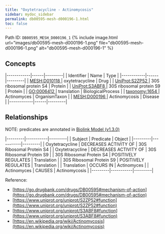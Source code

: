 ```yaml
---
title: "Oxytetracycline - Actinomycosis"
sidebar: mydoc_sidebar
permalink: db00595-mesh-d000196-1.html
toc: false 
---
```



Path ID: `DB00595_MESH_D000196_1`
{% include image.html url="images/db00595-mesh-d000196-1.png" file="db00595-mesh-d000196-1.png" alt="db00595-mesh-d000196-1" %}

## Concepts

|------------|------|---------|
| Identifier | Name | Type    |
|------------|------|---------|
| <a href="https://identifiers.org/MESH:D010118">MESH:D010118 </a> | oxytetracycline | Drug |
| <a href="https://identifiers.org/UniProt:S2ZP52">UniProt:S2ZP52 </a> | 30S ribosomal protein S4 | Protein |
| <a href="https://identifiers.org/UniProt:S3ABF8">UniProt:S3ABF8 </a> | 30S ribosomal protein S9 | Protein |
| <a href="https://identifiers.org/GO:0006412">GO:0006412 </a> | translation | BiologicalProcess |
| <a href="https://identifiers.org/taxonomy:1654">taxonomy:1654 </a> | Actinomyces | OrganismTaxon |
| <a href="https://identifiers.org/MESH:D000196">MESH:D000196 </a> | Actinomycosis | Disease |
|------------|------|---------|

## Relationships


NOTE: predicates are annotated in <a href="https://github.com/biolink/biolink-model/releases/tag/v1.3.0">Biolink Model (v1.3.0)</a>

|---------|-----------|---------|
| Subject | Predicate | Object  |
|---------|-----------|---------|
| Oxytetracycline | DECREASES ACTIVITY OF | 30S Ribosomal Protein S4 |
| Oxytetracycline | DECREASES ACTIVITY OF | 30S Ribosomal Protein S9 |
| 30S Ribosomal Protein S4 | POSITIVELY REGULATES | Translation |
| 30S Ribosomal Protein S9 | POSITIVELY REGULATES | Translation |
| Translation | OCCURS IN | Actinomyces |
| Actinomyces | CAUSES | Actinomycosis |
|---------|-----------|---------|

Reference: 
  - [https://go.drugbank.com/drugs/DB00595#mechanism-of-action](https://go.drugbank.com/drugs/DB00595#mechanism-of-action)
  - [https://www.uniprot.org/uniprot/S2ZP52#function](https://www.uniprot.org/uniprot/S2ZP52#function)
  - [https://www.uniprot.org/uniprot/S3ABF8#function](https://www.uniprot.org/uniprot/S3ABF8#function)
  - [https://en.wikipedia.org/wiki/Actinomycosis](https://en.wikipedia.org/wiki/Actinomycosis)
